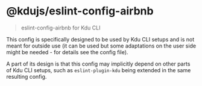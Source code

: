 # @kdujs/eslint-config-airbnb

> eslint-config-airbnb for Kdu CLI

This config is specifically designed to be used by Kdu CLI setups
and is not meant for outside use (it can be used but some adaptations
on the user side might be needed - for details see the config file).

A part of its design is that this config may implicitly depend on
other parts of Kdu CLI setups, such as `eslint-plugin-kdu` being
extended in the same resulting config.
